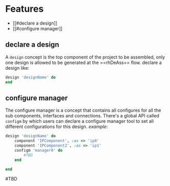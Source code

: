 # Features
- [[#declare a design]]
- [[#configure manager]]

## declare a design
A `design` concept is the top component of the project to be assembled, only one design is allowed to be generated at the ==rhDeAss== flow.
declare a design like:
```ruby
design 'designName' do
end
```

## configure manager
The configure manager is a concept that contains all configures for all the sub components, interfaces and connections.
There's a global API called `configm` by which users can declare a configure manager tool to set all different configurations for this design.
*example*:
```ruby
design 'designName' do
	component 'IPComponent', :as => 'ip0'
	component 'IPComponent2', :as => 'ip1'
	configm 'manager0' do
		#TBD 
	end

end
```
#TBD 
